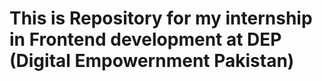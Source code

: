 # This is Repository for my internship in Frontend development at DEP (Digital Empowernment Pakistan)
